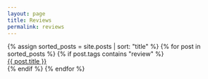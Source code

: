 ```yaml
---
layout: page
title: Reviews
permalink: reviews
---
```

<div>
    {% assign sorted_posts = site.posts | sort: "title" %}
    {% for post in sorted_posts %}
        {% if post.tags contains "review" %}
            <div class="review-list">
                <a href="{{ post.url }}">{{ post.title }}</a>
            </div>
        {% endif %}
    {% endfor %}
</div>
